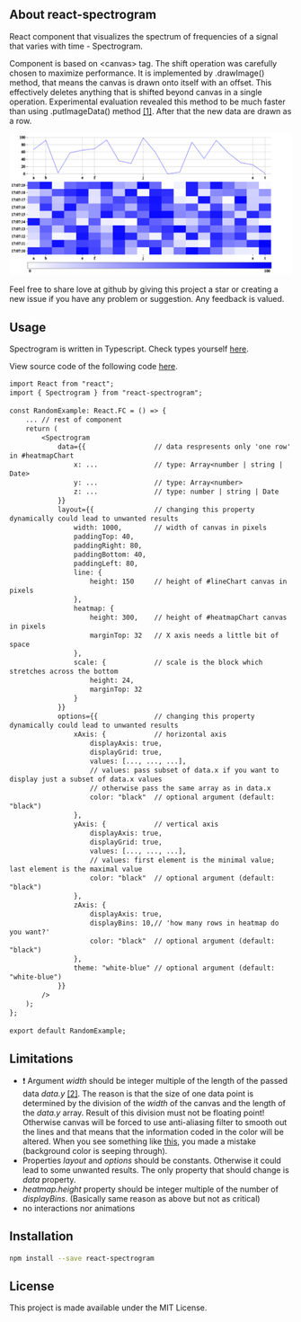 ## About react-spectrogram
React component that visualizes the spectrum of frequencies of a signal that varies with time - Spectrogram.

Component is based on &lt;canvas&gt; tag. The shift operation was carefully chosen to maximize performance. It is implemented by .drawImage() method, that means the canvas is drawn onto itself with an offset. This effectively deletes anything that is shifted beyond canvas in a single operation. Experimental evaluation revealed this method to be much faster than using .putImageData() method [\[1\]](https://cse512-19s.github.io/FP-Signal-Viz/whitmire_paper.pdf). After that the new data are drawn as a row.

<img src="./resources/randomExample.png" alt="RandomExample">

Feel free to share love at github by giving this project a star or creating a new issue if you have any problem or suggestion. Any feedback is valued.

## Usage

Spectrogram is written in Typescript. Check types yourself [here](./src/Spectrogram.types.ts).

View source code of the following code [here](./examples/RandomExample.tsx).

```tsx
import React from "react";
import { Spectrogram } from "react-spectrogram";

const RandomExample: React.FC = () => {
    ... // rest of component
    return (
        <Spectrogram
            data={{                 // data respresents only 'one row' in #heatmapChart
                x: ...              // type: Array<number | string | Date>
                y: ...              // type: Array<number>
                z: ...              // type: number | string | Date
            }}
            layout={{               // changing this property dynamically could lead to unwanted results
                width: 1000,        // width of canvas in pixels
                paddingTop: 40,
                paddingRight: 80,
                paddingBottom: 40,
                paddingLeft: 80,
                line: {
                    height: 150     // height of #lineChart canvas in pixels
                },
                heatmap: {
                    height: 300,    // height of #heatmapChart canvas in pixels
                    marginTop: 32   // X axis needs a little bit of space
                },
                scale: {            // scale is the block which stretches across the bottom
                    height: 24,
                    marginTop: 32
                }
            }}
            options={{              // changing this property dynamically could lead to unwanted results
                xAxis: {            // horizontal axis
                    displayAxis: true,
                    displayGrid: true,
                    values: [..., ..., ...],
                    // values: pass subset of data.x if you want to display just a subset of data.x values
                    // otherwise pass the same array as in data.x
                    color: "black"  // optional argument (default: "black")
                },
                yAxis: {            // vertical axis
                    displayAxis: true,
                    displayGrid: true,
                    values: [..., ..., ...],
                    // values: first element is the minimal value; last element is the maximal value
                    color: "black"  // optional argument (default: "black")
                },
                zAxis: {
                    displayAxis: true,
                    displayBins: 10,// 'how many rows in heatmap do you want?'
                    color: "black"  // optional argument (default: "black")
                },
                theme: "white-blue" // optional argument (default: "white-blue")
            }}
        />
    );
};

export default RandomExample;
```

## Limitations
* ❗ Argument *width* should be integer multiple of the length of the passed data *data.y* [\[2\]](https://html5rocks.com/en/tutorials/canvas/performance/#toc-avoid-float). The reason is that the size of one data point is determined by the division of the *width* of the canvas and the length of the *data.y* array. Result of this division must not be floating point! Otherwise canvas will be forced to use anti-aliasing filter to smooth out the lines and that means that the information coded in the color will be altered. When you see something like [this](./resources/incorrectWidthExample.png), you made a mistake (background color is seeping through).
* Properties *layout* and *options* should be constants. Otherwise it could lead to some unwanted results. The only property that should change is *data* property.
* *heatmap.height* property should be integer multiple of the number of *displayBins*. (Basically same reason as above but not as critical)
* no interactions nor animations

## Installation
```sh
npm install --save react-spectrogram
```

## License
This project is made available under the MIT License.